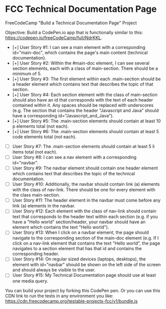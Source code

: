 # FCC Technical Documentation Page

FreeCodeCamp "Build a Technical Documentation Page" Project

Objective: Build a CodePen.io app that is functionally similar to this: https://codepen.io/freeCodeCamp/full/NdrKKL.

- [+] User Story #1: I can see a main element with a corresponding id="main-doc", which contains the page's main content (technical documentation).
- [+] User Story #2: Within the #main-doc element, I can see several section elements, each with a class of main-section. There should be a minimum of 5.
- [+] User Story #3: The first element within each .main-section should be a header element which contains text that describes the topic of that section.
- [+] User Story #4: Each section element with the class of main-section should also have an id that corresponds with the text of each header contained within it. Any spaces should be replaced with underscores (e.g. The section that contains the header "Javascript and Java" should have a corresponding id="Javascript_and_Java").
- [+] User Story #5: The .main-section elements should contain at least 10 p elements total (not each).
- [+] User Story #6: The .main-section elements should contain at least 5 code elements total (not each).
- [ ] User Story #7: The .main-section elements should contain at least 5 li items total (not each).
- [ ] User Story #8: I can see a nav element with a corresponding id="navbar".
- [ ] User Story #9: The navbar element should contain one header element which contains text that describes the topic of the technical documentation.
- [ ] User Story #10: Additionally, the navbar should contain link (a) elements with the class of nav-link. There should be one for every element with the class main-section.
- [ ] User Story #11: The header element in the navbar must come before any link (a) elements in the navbar.
- [ ] User Story #12: Each element with the class of nav-link should contain text that corresponds to the header text within each section (e.g. if you have a "Hello world" section/header, your navbar should have an element which contains the text "Hello world").
- [ ] User Story #13: When I click on a navbar element, the page should navigate to the corresponding section of the main-doc element (e.g. If I click on a nav-link element that contains the text "Hello world", the page navigates to a section element that has that id and contains the corresponding header.
- [ ] User Story #14: On regular sized devices (laptops, desktops), the element with id="navbar" should be shown on the left side of the screen and should always be visible to the user.
- [ ] User Story #15: My Technical Documentation page should use at least one media query.

You can build your project by forking this CodePen pen. Or you can use this CDN link to run the tests in any environment you like: https://cdn.freecodecamp.org/testable-projects-fcc/v1/bundle.js
